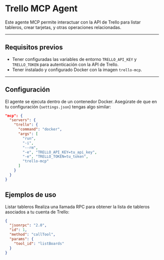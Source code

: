 # Trello MCP Agent

Este agente MCP permite interactuar con la API de Trello para listar tableros, crear tarjetas, y otras operaciones relacionadas.

---

## Requisitos previos

- Tener configuradas las variables de entorno `TRELLO_API_KEY` y `TRELLO_TOKEN` para autenticación con la API de Trello.
- Tener instalado y configurado Docker con la imagen `trello-mcp`.

---

## Configuración

El agente se ejecuta dentro de un contenedor Docker. Asegúrate de que en tu configuración (`settings.json`) tengas algo similar:

```json
"mcp": {
  "servers": {
    "trello": {
      "command": "docker",
      "args": [
        "run",
        "-i",
        "--rm",
        "-e", "TRELLO_API_KEY=tu_api_key",
        "-e", "TRELLO_TOKEN=tu_token",
        "trello-mcp"
      ]
    }
  }
}
```

## Ejemplos de uso

Listar tableros
Realiza una llamada RPC para obtener la lista de tableros asociados a tu cuenta de Trello:

```json
{
  "jsonrpc": "2.0",
  "id": 1,
  "method": "callTool",
  "params": {
    "tool_id": "listBoards"
  }
}
```
